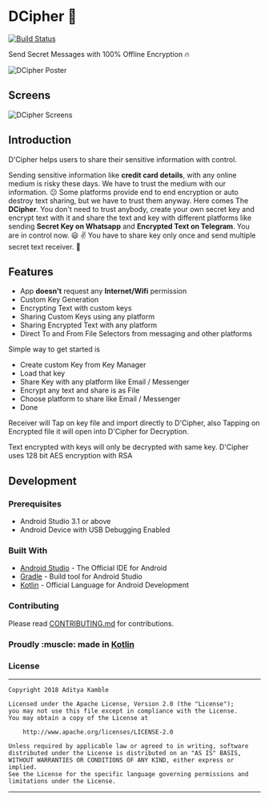 # DCipher :closed_lock_with_key:

[![Build Status](https://travis-ci.org/adityakamble49/dcipher-app.svg?branch=master)](https://travis-ci.org/adityakamble49/dcipher-app)

Send Secret Messages with 100% Offline Encryption :fire:

![DCipher Poster](art/dcipher_featured_graphics.png)


## Screens

![DCipher Screens](art/dcipher_screens.png)


## Introduction

D'Cipher helps users to share their sensitive information with control.

Sending sensitive information like **credit card details**, with any online medium is risky these days. We have to trust the medium with our information. :confused:
Some platforms provide end to end encryption or auto destroy text sharing, but we have to trust them anyway.
Here comes The **DCipher**. You don't need to trust anybody, create your own secret key and encrypt text with it and share the text and key with different platforms like sending **Secret Key  on Whatsapp** and **Encrypted Text on Telegram**. You are in control now. :smiley: :v:
You have to share key only once and send multiple secret text receiver. :key:


## Features

* App **doesn't** request any **Internet/Wifi** permission
* Custom Key Generation
* Encrypting Text with custom keys
* Sharing Custom Keys using any platform
* Sharing Encrypted Text with any platform
* Direct To and From File Selectors from messaging and other platforms


Simple way to get started is 
* Create custom Key from Key Manager
* Load that key 
* Share Key with any platform like Email / Messenger
* Encrypt any text and share is as File
* Choose platform to share like Email / Messenger
* Done

Receiver will Tap on key file and import directly to D'Cipher, also Tapping on Encrypted file it will open into D'Cipher for Decryption.

Text encrypted with keys will only be decrypted with same key.
D'Cipher uses 128 bit AES encryption with RSA


## Development

### Prerequisites

- Android Studio 3.1 or above
- Android Device with USB Debugging Enabled

### Built With

* [Android Studio](https://developer.android.com/studio/index.html) - The Official IDE for Android
* [Gradle](https://gradle.org/) - Build tool for Android Studio
* [Kotlin](https://kotlinlang.org) - Official Language for Android Development

### Contributing

Please read [CONTRIBUTING.md](CONTRIBUTING.md) for contributions.

<p align="center">
  <h3>Proudly :muscle: made in <b><a href="https://kotlinlang.org/">Kotlin</a></b></h3>
</p>

### License
-------
    Copyright 2018 Aditya Kamble

    Licensed under the Apache License, Version 2.0 (the "License");
    you may not use this file except in compliance with the License.
    You may obtain a copy of the License at

        http://www.apache.org/licenses/LICENSE-2.0

    Unless required by applicable law or agreed to in writing, software
    distributed under the License is distributed on an "AS IS" BASIS,
    WITHOUT WARRANTIES OR CONDITIONS OF ANY KIND, either express or implied.
    See the License for the specific language governing permissions and
    limitations under the License.
---
